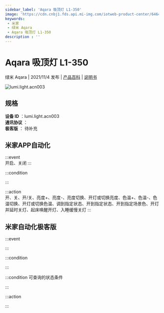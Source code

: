 ```yaml
---
sidebar_label: 'Aqara 吸顶灯 L1-350'
image: 'https://cdn.cnbj1.fds.api.mi-img.com/iotweb-product-center/6464250e5f55aac408cb73fb48d96b16_1624246376477.png?GalaxyAccessKeyId=AKVGLQWBOVIRQ3XLEW&Expires=9223372036854775807&Signature=1E+f27X48cq9XpkavqmUyOfcu9Q='
keywords: 
 - 米家
 - 绿米 Aqara
 - Aqara 吸顶灯 L1-350
description : ''
---
```

# Aqara 吸顶灯 L1-350

绿米 Aqara | 2021/11/4 发布 | [产品百科](https://home.mi.com/webapp/content/baike/product/index.html?model=lumi.light.acn003/) | [说明书](https://home.mi.com/views/introduction.html?model=lumi.light.acn003&region=cn)

![lumi.light.acn003](https://cdn.cnbj1.fds.api.mi-img.com/iotweb-product-center/6464250e5f55aac408cb73fb48d96b16_1624246376477.png?GalaxyAccessKeyId=AKVGLQWBOVIRQ3XLEW&Expires=9223372036854775807&Signature=1E+f27X48cq9XpkavqmUyOfcu9Q=)

## 规格  
> 
**设备 ID** ：lumi.light.acn003  
**通讯协议** ：  
**极客版**  ： 待补充 


## 米家APP自动化  

:::event  
开启、关闭
:::

:::condition  

:::

:::action   
开、关、开/关、亮度+、亮度-、亮度切换、开灯或切换亮度、色温+、色温-、色温切换、开灯或切换色温、调到指定状态、开到指定状态、开到指定场景色、开灯并延时关灯、起床唤醒开灯、入睡缓慢关灯
:::

## 米家自动化极客版  

:::event  

:::

:::condition  

:::

:::condition 可查询的状态条件  

:::

:::action  

:::

        
